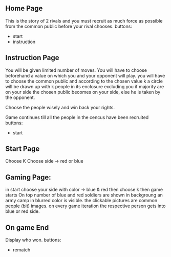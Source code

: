 ## Home Page

This is the story of 2 rivals and you must recruit as much force as possible from the common public before your rival chooses.
buttons:
- start
- instruction

## Instruction Page

You will be given limited number of moves. You will have to choose beforehand a value on which you and your opponent will play.
you will have to choose the common public and according to the chosen value k a circle will be drawn up with k people in its enclosure excluding you
if majority are on your side the chosen public becomes on your side, else he is taken by the opponent.

Choose the people wisely and win back your rights.

Game continues till all the people in the cencus have been recruited
buttons:
- start

## Start Page

Choose K
Choose side -> red or blue

## Gaming Page:
in start choose your side with color -> blue & red
then choose k
then game starts
On top number of blue and red soldiers are shown
in backgroung an army camp in blurred color is visible.
the clickable pictures are common people (bit) images.
on every game iteration the respective person gets into blue or red side.


## On game End

Display who won.
buttons:
- rematch
